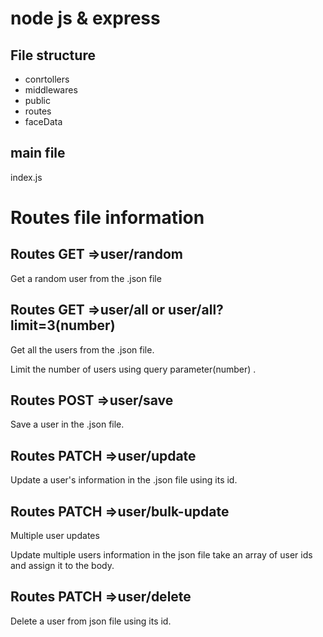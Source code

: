 # node js & express

## File structure

  <ul>
    <li>conrtollers</li>
    <li>middlewares</li>
    <li>public</li>
    <li>routes</li>
    <li>faceData</li>
  </ul>

## main file

 <p> index.js</p>

# Routes file information

## Routes GET =>user/random

 <p>Get a random user from the .json file </p>

## Routes GET =>user/all or user/all?limit=3(number)

 <p>Get all the users from the .json file. </p>
 <p>Limit the number of users using query parameter(number) .</p>

## Routes POST =>user/save

 <p>Save a user in the .json file. </p>

## Routes PATCH =>user/update

 <p>Update a user's information in the .json file using its id. </p>

## Routes PATCH =>user/bulk-update

 <p>Multiple user updates</p>
 <p>Update multiple users information in the json file take an array of user ids and assign it to the body. </p>

## Routes PATCH =>user/delete

 <p>Delete a user from json file using its id.</p>
